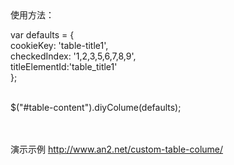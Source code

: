 <html lang="en">
  <head>
    <meta charset="utf-8">
  </head>
<body>
使用方法：<br>

var defaults = {    <br>
	cookieKey: 'table-title1',    <br>
	checkedIndex: '1,2,3,5,6,7,8,9',<br>
	titleElementId:'table_title1'   <br>
}; <br>

<br>
$("#table-content").diyColume(defaults);<br>

<br><br>演示示例 <a href="http://www.an2.net/custom-table-colume/" target="_blank">http://www.an2.net/custom-table-colume/</a>
</body>
</html>